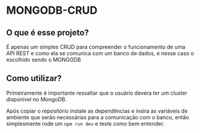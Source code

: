 # MONGODB-CRUD

## O que é esse projeto?

É apenas um simples CRUD para compreender o funcionamento de uma API REST e como ela se comunica com um banco de dados, e nesse caso o escolhido sendo o MONGODB

## Como utilizar?

Primeiramente é importante ressaltar que o usuário devera ter um cluster disponível no MongoDB.

Após copiar o repositório instale as dependências e insira as variáveis de ambiente que serão necessárias para a comunicação com o banco, então simplesmente rode um `npm run dev` e teste como bem entender.
